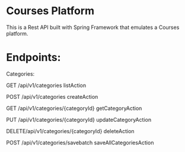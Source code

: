 # Courses Platform

This is a Rest API built with Spring Framework that emulates a Courses platform. 

# Endpoints: 

Categories: 

GET /api/v1/categories listAction

POST /api/v1/categories createAction

GET /api/v1/categories/{categoryId}     getCategoryAction

PUT /api/v1/categories/{categoryId}     updateCategoryAction

DELETE/api/v1/categories/{categoryId}   deleteAction

POST /api/v1/categories/savebatch       saveAllCategoriesAction
